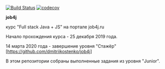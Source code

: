 [![Build Status](https://travis-ci.org/dmitriikostenko/job4j_design.svg?branch=master)](https://travis-ci.org/dmitriikostenko/job4j_design)
[![codecov](https://codecov.io/gh/dmitriikostenko/job4j_design/branch/master/graph/badge.svg)](https://codecov.io/gh/dmitriikostenko/job4j_design)

**job4j**

курс "Full stack Java + JS" на портале job4j.ru 

Начало прохождения курса - 25 декабря 2019 года.

14 марта 2020 года - завершение уровня "Стажёр" 
[https://github.com/dmitriikostenko/job4j]
 
В этом репозитории собраны выполненные задания из уровня "Junior".